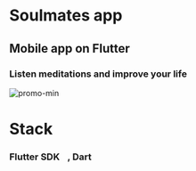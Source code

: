 # Soulmates app

## Mobile app on Flutter <img src="https://cdn.worldvectorlogo.com/logos/flutter-logo.svg" width="15" />
### Listen meditations and improve your life
![promo-min](https://user-images.githubusercontent.com/58935940/221559587-1cf84556-3569-4761-84cf-a5d397709a5f.png)

# Stack
### Flutter SDK <img src="https://cdn.worldvectorlogo.com/logos/flutter-logo.svg" width="10" />, Dart <img src="[https://cdn.worldvectorlogo.com/logos/flutter-logo.svg](https://w7.pngwing.com/pngs/666/815/png-transparent-dart-google-chrome-web-application-flutter-darts-blue-angle-triangle.png)" width="10" />
